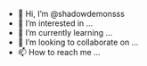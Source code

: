 - 👋 Hi, I’m @shadowdemonsss
- 👀 I’m interested in ...
- 🌱 I’m currently learning ...
- 💞️ I’m looking to collaborate on ...
- 📫 How to reach me ...

<!---
shadowdemonsss/shadowdemonsss is a ✨ special ✨ repository because its `README.md` (this file) appears on your GitHub profile.
You can click the Preview link to take a look at your changes.
--->
